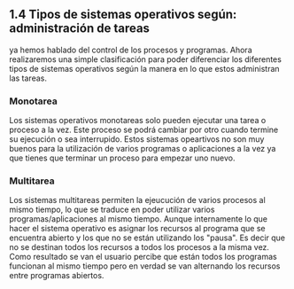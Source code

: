 ## 1.4 Tipos de sistemas operativos según: administración de tareas

ya hemos hablado del control de los procesos y programas. Ahora realizaremos una simple clasificación para poder diferenciar los diferentes tipos de sistemas operativos según la manera en lo que estos administran las tareas.

### Monotarea

Los sistemas operativos monotareas solo pueden ejecutar una tarea o proceso a la vez. Este proceso se podrá cambiar por otro cuando termine su ejecución o sea interrupido. Estos sistemas opeartivos no son muy buenos para la utilización de varios programas o aplicaciones a la vez ya que tienes que terminar un proceso para empezar uno nuevo.

### Multitarea

Los sistemas multitareas permiten la ejeucución de varios procesos al mismo tiempo, lo que se traduce en poder utilizar varios programas/aplicaciones al mismo tiempo. Aunque internamente lo que hacer el sistema operativo es asignar los recursos al programa que se encuentra abierto y los que no se están utilizando los "pausa". Es decir que no se destinan todos los recursos a todos los procesos a la misma vez. Como resultado se van el usuario percibe que están todos los programas funcionan al mismo tiempo pero en verdad se van alternando los recursos entre programas abiertos.
